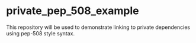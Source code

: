 # private_pep_508_example
This repository will be used to demonstrate linking to private dependencies using pep-508 style syntax.
